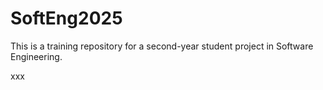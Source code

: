 # SoftEng2025

This is a training repository for a second-year student project in Software Engineering.


xxx